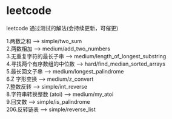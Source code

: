 # leetcode
leetcode 通过测试的解法(会持续更新，可催更)

1.两数之和  --> simple/two_sum </br>
2.两数相加  --> medium/add_two_numbers </br>
3.无重复字符的最长子串  --> medium/length_of_longest_substring </br>
4.寻找两个有序数组的中位数  --> hard/find_median_sorted_arrays </br>
5.最长回文子串  --> medium/longest_palindrome </br>
6.Z 字形变换  --> medium/z_convert </br>
7.整数反转  --> simple/int_reverse </br>
8.字符串转换整数 (atoi)  --> medium/my_atoi </br>
9.回文数  --> simple/is_palindrome </br>
206.反转链表  --> simple/reverse_list </br>
